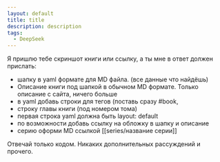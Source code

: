```yaml
---
layout: default
title: title
description: description
tags:
  - DeepSeek
---
```

Я пришлю тебе скриншот книги или ссылку, а ты мне в ответ должен прислать:
- шапку в yaml формате для MD файла. (все данные что найдёшь) 
- Описание книги под шапкой в обычном MD формате. Только описание с сайта, ничего больше
- в yaml добавь строки для тегов (поставь сразу #book, 
- строку главы книги (под номером тома)
- первая строка yaml должна быть layout: default
- по возможности добавь ссылку на обложку в шапку и описание 
- серию оформи MD ссылкой [[series/название серии]]  

Отвечай только кодом. Никаких дополнительных рассуждений и прочего. 